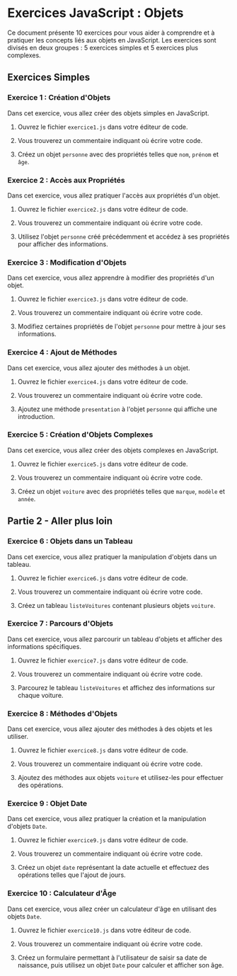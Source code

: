 # Exercices JavaScript : Objets

Ce document présente 10 exercices pour vous aider à comprendre et à pratiquer les concepts liés aux objets en JavaScript. Les exercices sont divisés en deux groupes : 5 exercices simples et 5 exercices plus complexes.

## Exercices Simples

### Exercice 1 : Création d'Objets

Dans cet exercice, vous allez créer des objets simples en JavaScript.

1. Ouvrez le fichier `exercice1.js` dans votre éditeur de code.

2. Vous trouverez un commentaire indiquant où écrire votre code.

3. Créez un objet `personne` avec des propriétés telles que `nom`, `prénom` et `âge`.

### Exercice 2 : Accès aux Propriétés

Dans cet exercice, vous allez pratiquer l'accès aux propriétés d'un objet.

1. Ouvrez le fichier `exercice2.js` dans votre éditeur de code.

2. Vous trouverez un commentaire indiquant où écrire votre code.

3. Utilisez l'objet `personne` créé précédemment et accédez à ses propriétés pour afficher des informations.

### Exercice 3 : Modification d'Objets

Dans cet exercice, vous allez apprendre à modifier des propriétés d'un objet.

1. Ouvrez le fichier `exercice3.js` dans votre éditeur de code.

2. Vous trouverez un commentaire indiquant où écrire votre code.

3. Modifiez certaines propriétés de l'objet `personne` pour mettre à jour ses informations.

### Exercice 4 : Ajout de Méthodes

Dans cet exercice, vous allez ajouter des méthodes à un objet.

1. Ouvrez le fichier `exercice4.js` dans votre éditeur de code.

2. Vous trouverez un commentaire indiquant où écrire votre code.

3. Ajoutez une méthode `presentation` à l'objet `personne` qui affiche une introduction.

### Exercice 5 : Création d'Objets Complexes

Dans cet exercice, vous allez créer des objets complexes en JavaScript.

1. Ouvrez le fichier `exercice5.js` dans votre éditeur de code.

2. Vous trouverez un commentaire indiquant où écrire votre code.

3. Créez un objet `voiture` avec des propriétés telles que `marque`, `modèle` et `année`.





## Partie 2 - Aller plus loin

### Exercice 6 : Objets dans un Tableau

Dans cet exercice, vous allez pratiquer la manipulation d'objets dans un tableau.

1. Ouvrez le fichier `exercice6.js` dans votre éditeur de code.

2. Vous trouverez un commentaire indiquant où écrire votre code.

3. Créez un tableau `listeVoitures` contenant plusieurs objets `voiture`.

### Exercice 7 : Parcours d'Objets

Dans cet exercice, vous allez parcourir un tableau d'objets et afficher des informations spécifiques.

1. Ouvrez le fichier `exercice7.js` dans votre éditeur de code.

2. Vous trouverez un commentaire indiquant où écrire votre code.

3. Parcourez le tableau `listeVoitures` et affichez des informations sur chaque voiture.

### Exercice 8 : Méthodes d'Objets

Dans cet exercice, vous allez ajouter des méthodes à des objets et les utiliser.

1. Ouvrez le fichier `exercice8.js` dans votre éditeur de code.

2. Vous trouverez un commentaire indiquant où écrire votre code.

3. Ajoutez des méthodes aux objets `voiture` et utilisez-les pour effectuer des opérations.

### Exercice 9 : Objet Date

Dans cet exercice, vous allez pratiquer la création et la manipulation d'objets `Date`.

1. Ouvrez le fichier `exercice9.js` dans votre éditeur de code.

2. Vous trouverez un commentaire indiquant où écrire votre code.

3. Créez un objet `date` représentant la date actuelle et effectuez des opérations telles que l'ajout de jours.

### Exercice 10 : Calculateur d'Âge

Dans cet exercice, vous allez créer un calculateur d'âge en utilisant des objets `Date`.

1. Ouvrez le fichier `exercice10.js` dans votre éditeur de code.

2. Vous trouverez un commentaire indiquant où écrire votre code.

3. Créez un formulaire permettant à l'utilisateur de saisir sa date de naissance, puis utilisez un objet `Date` pour calculer et afficher son âge.